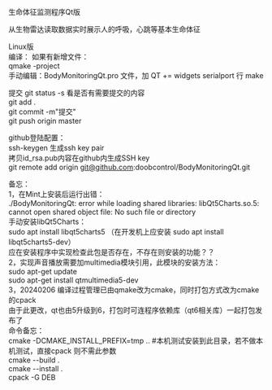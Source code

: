 生命体征监测程序Qt版  
  
从生物雷达读取数据实时展示人的呼吸，心跳等基本生命体征  
  
Linux版  
编译：
如果有新增文件：  
qmake -project  
手动编辑：BodyMonitoringQt.pro 文件，加 QT += widgets serialport 行
make

提交
git status -s 看是否有需要提交的内容  
git add .  
git commit -m"提交"  
git push origin master  
  
github登陆配置：  
ssh-keygen 生成ssh key pair  
拷贝id_rsa.pub内容在github内生成SSH key  
git remote add origin git@github.com:doobcontrol/BodyMonitoringQt.git

备忘：  
1，在Mint上安装后运行出错：  
./BodyMonitoringQt: error while loading shared libraries: libQt5Charts.so.5: cannot open shared object file: No such file or directory  
手动安装libQt5Charts：  
sudo apt install libqt5charts5  （在开发机上应安装  sudo apt install libqt5charts5-dev）  
应在安装程序中实现检查此包是否存在，不存在则安装的功能？？      
2，实现声音播放需要加multimedia模块引用，此模块的安装方法：    
sudo apt-get update    
sudo apt-get install qtmultimedia5-dev    
3，20240206 编译过程管理已由qmake改为cmake，同时打包方式改为cmake的cpack  
由于此更改，qt也由5升级到6，打包时可连程序依赖库（qt6相关库）一起打包发布了  
命令备忘：  
cmake -DCMAKE_INSTALL_PREFIX=tmp .. #本机测试安装到此目录，若不做本机测试，直接cpack 则不需此参数  
cmake --build .  
cmake --install .  
cpack -G DEB  
